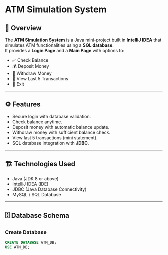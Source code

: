# ATM Simulation System

## 📌 Overview
The **ATM Simulation System** is a Java mini-project built in **IntelliJ IDEA** that simulates ATM functionalities using a **SQL database**.  
It provides a **Login Page** and a **Main Page** with options to:  

- ✅ Check Balance  
- 💰 Deposit Money  
- 💸 Withdraw Money  
- 📜 View Last 5 Transactions  
- 🚪 Exit  

---

## ⚙️ Features
- Secure login with database validation.  
- Check balance anytime.  
- Deposit money with automatic balance update.  
- Withdraw money with sufficient balance check.  
- View last 5 transactions (mini statement).  
- SQL database integration with **JDBC**.  

---

## 🏗️ Technologies Used
- Java (JDK 8 or above)  
- IntelliJ IDEA (IDE)  
- JDBC (Java Database Connectivity)  
- MySQL / SQL Database  

---

## 🗄️ Database Schema

### Create Database
```sql
CREATE DATABASE ATM_DB;
USE ATM_DB;
